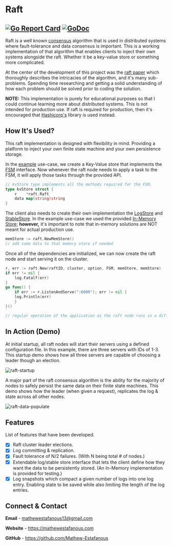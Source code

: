 # Raft
[![Go Report Card](https://goreportcard.com/badge/github.com/Mathew-Estafanous/raft)](https://goreportcard.com/report/github.com/Mathew-Estafanous/raft)
[![GoDoc](https://godoc.org/github.com/Mathew-Estafanous/raft?status.svg)](https://pkg.go.dev/github.com/Mathew-Estafanous/raft)
---
Raft is a well known [consensus](https://en.wikipedia.org/wiki/Consensus_(computer_science)) algorithm 
that is used in distributed systems where fault-tolerance and data consensus is important. This is a working 
implementation of that algorithm that enables clients to inject their own systems alongside the raft. Whether 
it be a key-value store or something more complicated.

At the center of the development of this project was the [raft paper](https://web.stanford.edu/~ouster/cgi-bin/papers/raft-atc14)
which thoroughly describes the intricacies of the algorithm, and it's many sub-problems. Spending time researching
and getting a solid understanding of how each problem should be solved prior to coding the solution.

**NOTE:** This implementation is purely for educational purposes so that I could continue learning more about 
distributed systems. This is not intended for production use. If raft is required for production, then it's 
encouraged that [Hashicorp's](https://github.com/hashicorp/raft) library is used instead.

## How It's Used?
This raft implementation is designed with flexibility in mind. Providing a platform to inject your own finite state
machine and your own persistence storage. 

In the [example](https://github.com/Mathew-Estafanous/raft/tree/main/example) use-case, we create a Key-Value store
that implements the [FSM](https://pkg.go.dev/github.com/Mathew-Estafanous/raft#FSM) interface. Now whenever the raft
node needs to apply a task to the FSM, it will apply those tasks through the provided API.
```go
// kvStore type implements all the methods required for the FSM.
type kvStore struct {
	r    *raft.Raft
	data map[string]string
}
```

The client also needs to create their own implementation the [LogStore](https://pkg.go.dev/github.com/Mathew-Estafanous/raft#LogStore) 
and [StableStore](https://pkg.go.dev/github.com/Mathew-Estafanous/raft#StableStore). In the example use-case we used the
provided [In-Memory Store](https://pkg.go.dev/github.com/Mathew-Estafanous/raft#InMemStore); **however,** it's important to
note that in-memory solutions are NOT meant for actual production use.
```go
memStore := raft.NewMemStore()
// add some data to that memory store if needed
```

Once all of the dependencies are initialized, we can now create the raft node and start serving it on the cluster.
```go
r, err := raft.New(raftID, cluster, option, FSM, memStore, memStore)
if err != nil {
	log.Fatalf(err)
}
go func() {
    if err := r.ListenAndServe(":6000"); err != nil {
    log.Println(err)
    }
}()

// regular operation of the application as the raft node runs in a different goroutine.
```

## In Action (Demo)
At initial startup, all raft nodes will start their servers using a defined configuration file. In this example, there are
three servers with IDs of 1-3. This startup demo shows how all three servers are capable of choosing a leader though an election.

![raft-startup](https://user-images.githubusercontent.com/56979977/127257133-3f888946-6ef7-4bf7-a495-dc965c4adab2.gif)

A major part of the raft consensus algorithm is the ability for the majority of nodes to safely persist the same
data on their finite state machines. This demo shows how the leader (when given a request), replicates the log & state across all
other nodes.

![raft-data-populate](https://user-images.githubusercontent.com/56979977/127257693-03ec9b7c-f9e8-4756-96be-0728f95e92ab.gif)

## Features
List of features that have been developed.
- [X] Raft cluster leader elections.
- [X] Log committing & replication.
- [X] Fault tolerance of N/2 failures. (With N being total # of nodes.)
- [X] Extendable log/stable store interface that lets the client define how they want the
data to be persistently stored. (An In-Memory implementation is provided for testing.)
- [X] Log snapshots which compact a given number of logs into one log entry. Enabling state to
be saved while also limiting the length of the log entries.

## Connect & Contact
**Email** - mathewestafanous13@gmail.com

**Website** - https://mathewestafanous.com

**GitHub** - https://github.com/Mathew-Estafanous

